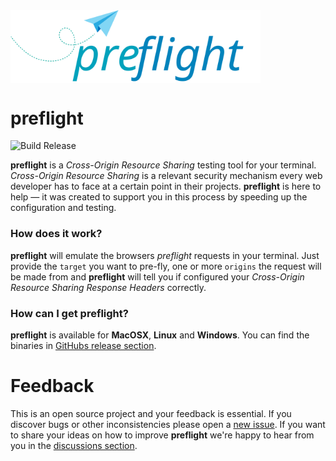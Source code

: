 <img align="center" src="https://raw.githubusercontent.com/sullrich84/preflight/master/assets/logo.svg?sanitize=true" width="400" />

# preflight

![Build Release](https://github.com/sullrich84/preflight/workflows/Build%20Release/badge.svg)

**preflight** is a *Cross-Origin Resource Sharing* testing tool for your terminal. 
*Cross-Origin Resource Sharing* is a relevant security mechanism every web 
developer has to face at a certain point in their projects. **preflight** is here 
to help — it was created to support you in this process by speeding up the 
configuration and testing.

### How does it work?

**preflight** will emulate the browsers *preflight* requests in your terminal. Just 
provide the `target` you want to pre-fly, one or more `origins` the request will 
be made from and **preflight** will tell you if configured your *Cross-Origin 
Resource Sharing Response Headers* correctly.

### How can I get preflight?

**preflight** is available for **MacOSX**, **Linux** and **Windows**. You can find 
the binaries in [GitHubs release section](https://github.com/sullrich84/preflight/releases).

# Feedback

This is an open source project and your feedback is essential. If you discover 
bugs or other inconsistencies please open a [new issue](https://github.com/sullrich84/preflight/issues).
If you want to share your ideas on how to improve **preflight** we're happy to hear
from you in the [discussions section](https://github.com/sullrich84/preflight/discussions).